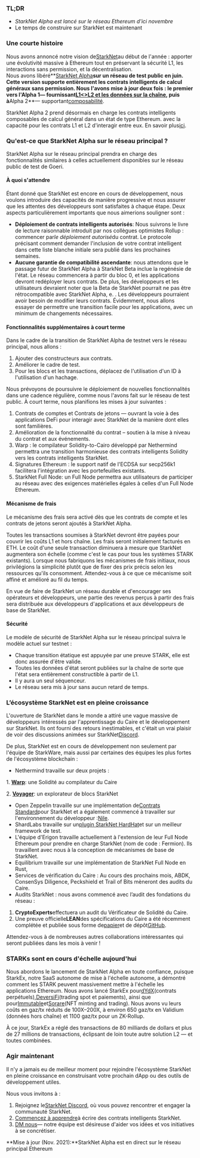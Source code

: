 ### TL;DR

* *StarkNet Alpha est lancé sur le réseau Ethereum d'ici novembre*
* Le temps de construire sur StarkNet est maintenant

### Une courte histoire

Nous avons annoncé notre vision de[StarkNet](https://starkware.co/product/starknet/)au début de l'année : apporter une évolutivité massive à Ethereum tout en préservant la sécurité L1, les interactions sans permission, et la décentralisation.\
Nous avons libéré**[StarkNet Alpha](https://medium.com/starkware/starknet-planets-alpha-on-ropsten-e7494929cb95)**sur un réseau de test public en juin. Cette version supporte entièrement les contrats intelligents de calcul généraux sans permission. Nous l'avons mise à jour deux fois : le premier vers l'**Alpha 1**— fournissant[L1<>L2 et les données sur la chaîne](https://medium.com/starkware/starknet-alpha-1-90c3348cca4f), puis à**Alpha 2**— supportant[composabilité](https://medium.com/starkware/starknet-alpha-2-4aa116f0ecfc).

StarkNet Alpha 2 prend désormais en charge les contrats intelligents composables de calcul général dans un état de type Ethereum. avec la capacité pour les contrats L1 et L2 d'interagir entre eux. En savoir plus[ici](https://www.cairo-lang.org/docs/hello_starknet/index.html).

### Qu'est-ce que StarkNet Alpha sur le réseau principal ?

StarkNet Alpha sur le réseau principal prendra en charge des fonctionnalités similaires à celles actuellement disponibles sur le réseau public de test de Goeri.

#### **À quoi s'attendre**

Étant donné que StarkNet est encore en cours de développement, nous voulons introduire des capacités de manière progressive et nous assurer que les attentes des développeurs sont satisfaites à chaque étape. Deux aspects particulièrement importants que nous aimerions souligner sont :

* **Déploiement de contrats intelligents autorisés**: Nous suivrons le livre de lecture raisonnable introduit par nos collègues optimistes Rollup : commencer par*le déploiement autorisé*du contrat. Le protocole précisant comment demander l'inclusion de votre contrat intelligent dans cette liste blanche initiale sera publié dans les prochaines semaines.
* **Aucune garantie de compatibilité ascendante**: nous attendons que le passage futur de StarkNet Alpha à StarkNet Beta inclue la regénésie de l'état. Le réseau commencera à partir du bloc 0, et les applications devront redéployer leurs contrats. De plus, les développeurs et les utilisateurs devraient noter que la Beta de StarkNet pourrait ne pas être rétrocompatible avec StarkNet Alpha, e. . Les développeurs pourraient avoir besoin de modifier leurs contrats. Évidemment, nous allons essayer de permettre une transition facile pour les applications, avec un minimum de changements nécessaires.

#### Fonctionnalités supplémentaires à court terme

Dans le cadre de la transition de StarkNet Alpha de testnet vers le réseau principal, nous allons :

1. Ajouter des constructeurs aux contrats.
2. Améliorer le cadre de test.
3. Pour les blocs et les transactions, déplacez de l'utilisation d'un ID à l'utilisation d'un hachage.

Nous prévoyons de poursuivre le déploiement de nouvelles fonctionnalités dans une cadence régulière, comme nous l'avons fait sur le réseau de test public. À court terme, nous planifions les mises à jour suivantes :

1. Contrats de comptes et Contrats de jetons — ouvrant la voie à des applications DeFi pour interagir avec StarkNet de la manière dont elles sont familières.
2. Amélioration de la fonctionnalité du contrat – soutien à la mise à niveau du contrat et aux événements.
3. Warp : le compilateur Solidity-to-Cairo développé par Nethermind permettra une transition harmonieuse des contrats intelligents Solidity vers les contrats intelligents StarkNet.
4. Signatures Ethereum : le support natif de l'ECDSA sur secp256k1 facilitera l'intégration avec les portefeuilles existants.
5. StarkNet Full Node: un Full Node permettra aux utilisateurs de participer au réseau avec des exigences matérielles égales à celles d'un Full Node Ethereum.

#### Mécanisme de frais

Le mécanisme des frais sera activé dès que les contrats de compte et les contrats de jetons seront ajoutés à StarkNet Alpha.

Toutes les transactions soumises à StarkNet devront être payées pour couvrir les coûts L1 et hors chaîne. Les frais seront initialement facturés en ETH. Le coût d'une seule transaction diminuera à mesure que StarkNet augmentera son échelle (comme c'est le cas pour tous les systèmes STARK existants). Lorsque nous fabriquons les mécanismes de frais initiaux, nous privilégions la simplicité plutôt que de fixer des prix précis selon les ressources qu'ils consomment. Attendez-vous à ce que ce mécanisme soit affiné et amélioré au fil du temps.

En vue de faire de StarkNet un réseau durable et d'encourager ses opérateurs et développeurs, une partie des revenus perçus à partir des frais sera distribuée aux développeurs d'applications et aux développeurs de base de StarkNet.

#### Sécurité

Le modèle de sécurité de StarkNet Alpha sur le réseau principal suivra le modèle actuel sur testnet :

* Chaque transition étatique est appuyée par une preuve STARK, elle est donc assurée d'être valide.
* Toutes les données d'état seront publiées sur la chaîne de sorte que l'état sera entièrement constructible à partir de L1.
* Il y aura un seul séquenceur.
* Le réseau sera mis à jour sans aucun retard de temps.

### L’écosystème StarkNet est en pleine croissance

L'ouverture de StarkNet dans le monde a attiré une vague massive de développeurs intéressés par l'apprentissage du Caire et le développement sur StarkNet. Ils ont fourni des retours inestimables, et c'était un vrai plaisir de voir des discussions animées sur StarkNet[Discord](https://discord.gg/uJ9HZTUk2Y).

De plus, StarkNet est en cours de développement non seulement par l'équipe de StarkWare, mais aussi par certaines des équipes les plus fortes de l'écosystème blockchain :

* Nethermind travaille sur deux projets :

1. **[Warp](https://github.com/NethermindEth/warp)**: une Solidité au compilateur du Caire

2. **[Voyager](https://voyager.online/)**: un explorateur de blocs StarkNet

* Open Zeppelin travaille sur une implémentation de[Contrats Standard](https://github.com/OpenZeppelin/cairo-contracts/tree/main/contracts)pour StarkNet et a également commencé à travailler sur l'environnement du développeur :[Nile](https://github.com/martriay/nile).
* ShardLabs travaille sur un[plugin StarkNet HardHat](https://github.com/Shard-Labs/starknet-hardhat-plugin)et sur un meilleur framework de test.
* L'équipe d'Erigon travaille actuellement à l'extension de leur Full Node Ethereum pour prendre en charge StarkNet (nom de code : Fermion). Ils travaillent avec nous à la conception de mécanismes de base de StarkNet.
* Equilibrium travaille sur une implémentation de StarkNet Full Node en Rust,
* Services de vérification du Caire : Au cours des prochains mois, ABDK, ConsenSys Diligence, Peckshield et Trail of Bits mèneront des audits du Caire.
* Audits StarkNet : nous avons commencé avec l’audit des fondations du réseau :

1. **CryptoExperts**effectuera un audit du Vérificateur de Solidité du Caire.
2. Une preuve officielle**LEAN**des spécifications du Caire a été récemment complétée et publiée sous forme de[papier](https://arxiv.org/abs/2109.14534)et de dépôt[GitHub](https://github.com/starkware-libs/formal-proofs).

Attendez-vous à de nombreuses autres collaborations intéressantes qui seront publiées dans les mois à venir !

### STARKs sont en cours d'échelle aujourd'hui

Nous abordons le lancement de StarkNet Alpha en toute confiance, puisque StarkEx, notre SaaS autonome de mise à l'échelle autonome, a démontré comment les STARK peuvent massivement mettre à l'échelle les applications Ethereum. Nous avons lancé StarkEx pour[dYdX](https://dydx.exchange/)(contrats perpétuels),[DeversiFi](https://www.deversifi.com/)(trading spot et paiements), ainsi que pour[Immutable](https://www.immutable.com/)et[Sorare](https://sorare.com/)(NFT minting and trading). Nous avons vu leurs coûts en gaz/tx réduits de 100X–200X, à environ 650 gaz/tx en Validium (données hors chaîne) et 1100 gaz/tx pour un ZK-Rollup.

À ce jour, StarkEx a réglé des transactions de 80 milliards de dollars et plus de 27 millions de transactions, éclipsant de loin toute autre solution L2 — et toutes combinées.

### Agir maintenant

Il n'y a jamais eu de meilleur moment pour rejoindre l'écosystème StarkNet en pleine croissance en construisant votre prochain dApp ou des outils de développement utiles.

Nous vous invitons à :

1. Rejoignez le[StarkNet Discord](https://discord.gg/uJ9HZTUk2Y), où vous pouvez rencontrer et engager la communauté StarkNet.
2. [Commencez à apprendre](https://www.cairo-lang.org/docs/hello_starknet/index.html)à écrire des contrats intelligents StarkNet.
3. [DM nous](https://twitter.com/StarkWareLtd)— notre équipe est désireuse d'aider vos idées et vos initiatives à se concrétiser.

**Mise à jour (Nov. 2021):**StarkNet Alpha est en direct sur le réseau principal Ethereum